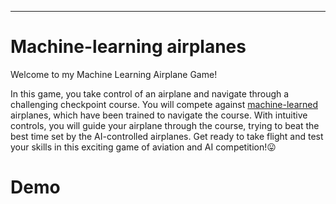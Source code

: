 ------------

# Machine-learning airplanes

Welcome to my Machine Learning Airplane Game!

In this game, you take control of an airplane and navigate through a challenging checkpoint course. You will compete against [machine-learned](https://en.wikipedia.org/wiki/Machine_learning) airplanes, which have been trained to navigate the course. With intuitive controls, you will guide your airplane through the course, trying to beat the best time set by the AI-controlled airplanes. Get ready to take flight and test your skills in this exciting game of aviation and AI competition!:stuck_out_tongue:

# Demo

